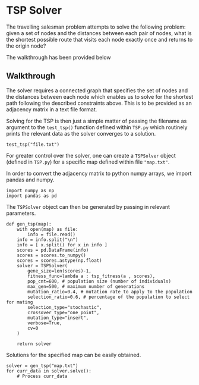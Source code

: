 # TSP Solver

The travelling salesman problem attempts to solve the following problem: given a set of nodes and the distances between each pair of nodes, what is the shortest possible route that visits each node exactly once and returns to the origin node?

The walkthrough has been provided below

## Walkthrough

The solver requires a connected graph that specifies the set of nodes and the distances between each node which enables us to solve for the shortest path following the described constraints above. This is to be provided as an adjacency matrix in a text file format.

Solving for the TSP is then just a simple matter of passing the filename as argument to the `test_tsp()` function defined within `TSP.py` which routinely prints the relevant data as the solver converges to a solution.

```python3
test_tsp("file.txt")
```

For greater control over the solver, one can create a `TSPSolver` object (defined in `TSP.py`) for a specific map defined within file `"map.txt"`.

In order to convert the adjacency matrix to python numpy arrays, we import pandas and numpy.
```python3
import numpy as np
import pandas as pd
```

The `TSPSolver` object can then be generated by passing in relevant parameters.

```python3
def gen_tsp(map):
    with open(map) as file:
        info = file.read()
    info = info.split("\n")
    info = [ x.split() for x in info ]
    scores = pd.DataFrame(info)
    scores = scores.to_numpy()
    scores = scores.astype(np.float)
    solver = TSPSolver(
        gene_size=len(scores)-1,
        fitness_func=lambda a : tsp_fitness(a , scores),
        pop_cnt=600, # population size (number of individuals)
        max_gen=500, # maximum number of generations
        mutation_ratio=0.4, # mutation rate to apply to the population
        selection_ratio=0.6, # percentage of the population to select for mating
        selection_type="stochastic",
        crossover_type="one_point",
        mutation_type="insert",
        verbose=True,
        cv=0
    )

    return solver
```

Solutions for the specified map can be easily obtained.

```python3
solver = gen_tsp("map.txt")
for curr_data in solver.solve():
    # Process curr_data
```
